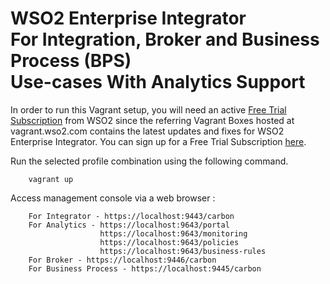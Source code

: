 # WSO2 Enterprise Integrator <br> For Integration, Broker and Business Process (BPS) <br> Use-cases With Analytics Support

In order to run this Vagrant setup, you will need an active [Free Trial Subscription](https://wso2.com/free-trial-subscription)
from WSO2 since the referring Vagrant Boxes hosted at vagrant.wso2.com contains the latest updates and fixes for WSO2 Enterprise Integrator. You can sign up for a Free Trial Subscription [here](https://wso2.com/free-trial-subscription).

Run the selected profile combination using the following command.

```
    vagrant up
```

Access management console via a web browser :

```
    For Integrator - https://localhost:9443/carbon
    For Analytics - https://localhost:9643/portal
                    https://localhost:9643/monitoring
                    https://localhost:9643/policies
                    https://localhost:9643/business-rules
    For Broker - https://localhost:9446/carbon
    For Business Process - https://localhost:9445/carbon
```
